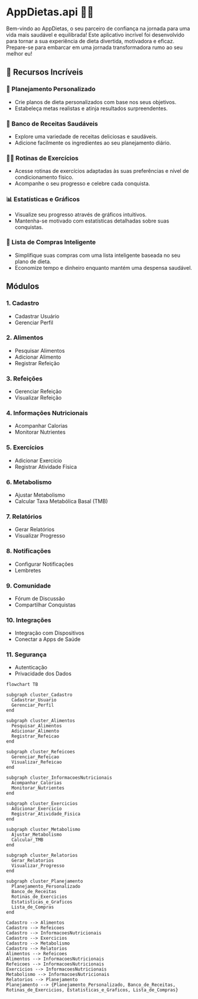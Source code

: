 # AppDietas.api 🍏💪

Bem-vindo ao AppDietas, o seu parceiro de confiança na jornada para uma vida mais saudável e equilibrada! Este aplicativo incrível foi desenvolvido para tornar a sua experiência de dieta divertida, motivadora e eficaz. Prepare-se para embarcar em uma jornada transformadora rumo ao seu melhor eu!

## 🌟 Recursos Incríveis

### 📅 Planejamento Personalizado
- Crie planos de dieta personalizados com base nos seus objetivos.
- Estabeleça metas realistas e atinja resultados surpreendentes.

### 🥗 Banco de Receitas Saudáveis
- Explore uma variedade de receitas deliciosas e saudáveis.
- Adicione facilmente os ingredientes ao seu planejamento diário.

### 🏋️‍♂️ Rotinas de Exercícios
- Acesse rotinas de exercícios adaptadas às suas preferências e nível de condicionamento físico.
- Acompanhe o seu progresso e celebre cada conquista.

### 📊 Estatísticas e Gráficos
- Visualize seu progresso através de gráficos intuitivos.
- Mantenha-se motivado com estatísticas detalhadas sobre suas conquistas.

### 🛒 Lista de Compras Inteligente
- Simplifique suas compras com uma lista inteligente baseada no seu plano de dieta.
- Economize tempo e dinheiro enquanto mantém uma despensa saudável.

## Módulos

### 1. Cadastro
- Cadastrar Usuário
- Gerenciar Perfil

### 2. Alimentos
- Pesquisar Alimentos
- Adicionar Alimento
- Registrar Refeição

### 3. Refeições
- Gerenciar Refeição
- Visualizar Refeição

### 4. Informações Nutricionais
- Acompanhar Calorias
- Monitorar Nutrientes

### 5. Exercícios
- Adicionar Exercício
- Registrar Atividade Física

### 6. Metabolismo
- Ajustar Metabolismo
- Calcular Taxa Metabólica Basal (TMB)

### 7. Relatórios
- Gerar Relatórios
- Visualizar Progresso

### 8. Notificações
- Configurar Notificações
- Lembretes

### 9. Comunidade
- Fórum de Discussão
- Compartilhar Conquistas

### 10. Integrações
- Integração com Dispositivos
- Conectar a Apps de Saúde

### 11. Segurança
- Autenticação
- Privacidade dos Dados

```mermaid
flowchart TB

subgraph cluster_Cadastro
  Cadastrar_Usuario
  Gerenciar_Perfil
end

subgraph cluster_Alimentos
  Pesquisar_Alimentos
  Adicionar_Alimento
  Registrar_Refeicao
end

subgraph cluster_Refeicoes
  Gerenciar_Refeicao
  Visualizar_Refeicao
end

subgraph cluster_InformacoesNutricionais
  Acompanhar_Calorias
  Monitorar_Nutrientes
end

subgraph cluster_Exercicios
  Adicionar_Exercicio
  Registrar_Atividade_Fisica
end

subgraph cluster_Metabolismo
  Ajustar_Metabolismo
  Calcular_TMB
end

subgraph cluster_Relatorios
  Gerar_Relatorios
  Visualizar_Progresso
end

subgraph cluster_Planejamento
  Planejamento_Personalizado
  Banco_de_Receitas
  Rotinas_de_Exercicios
  Estatisticas_e_Graficos
  Lista_de_Compras
end

Cadastro --> Alimentos
Cadastro --> Refeicoes
Cadastro --> InformacoesNutricionais
Cadastro --> Exercicios
Cadastro --> Metabolismo
Cadastro --> Relatorios
Alimentos --> Refeicoes
Alimentos --> InformacoesNutricionais
Refeicoes --> InformacoesNutricionais
Exercicios --> InformacoesNutricionais
Metabolismo --> InformacoesNutricionais
Relatorios --> Planejamento
Planejamento --> {Planejamento_Personalizado, Banco_de_Receitas, Rotinas_de_Exercicios, Estatisticas_e_Graficos, Lista_de_Compras}
```
